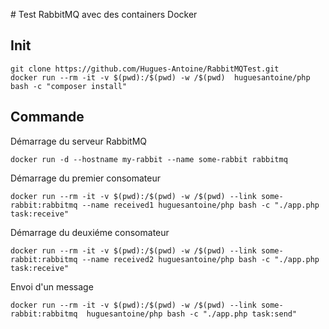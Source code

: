 # Test RabbitMQ avec des containers Docker

## Init

```
git clone https://github.com/Hugues-Antoine/RabbitMQTest.git
docker run --rm -it -v $(pwd):/$(pwd) -w /$(pwd)  huguesantoine/php bash -c "composer install"
```

## Commande

Démarrage du serveur RabbitMQ
```
docker run -d --hostname my-rabbit --name some-rabbit rabbitmq
```

Démarrage du premier consomateur
```
docker run --rm -it -v $(pwd):/$(pwd) -w /$(pwd) --link some-rabbit:rabbitmq --name received1 huguesantoine/php bash -c "./app.php task:receive"
```

Démarrage du deuxiéme consomateur
```
docker run --rm -it -v $(pwd):/$(pwd) -w /$(pwd) --link some-rabbit:rabbitmq --name received2 huguesantoine/php bash -c "./app.php task:receive"
```

Envoi d'un message
```
docker run --rm -it -v $(pwd):/$(pwd) -w /$(pwd) --link some-rabbit:rabbitmq  huguesantoine/php bash -c "./app.php task:send"
```
